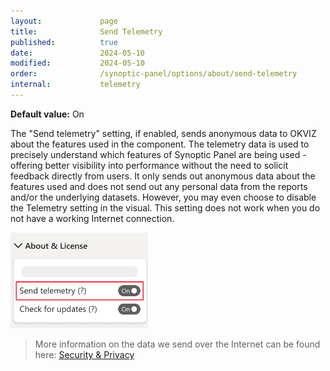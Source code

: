 ```yaml
---
layout:             page
title:              Send Telemetry
published:          true
date:               2024-05-10
modified:           2024-05-10
order:              /synoptic-panel/options/about/send-telemetry
internal:           telemetry
---
```

**Default value:** On

The "Send telemetry" setting, if enabled, sends anonymous data to OKVIZ about the features used in the component. The telemetry data is used to precisely understand which features of Synoptic Panel are being used - offering better visibility into performance without the need to solicit feedback directly from users. It only sends out anonymous data about the features used and does not send out any personal data from the reports and/or the underlying datasets. However, you may even choose to disable the Telemetry setting in the visual. This setting does not work when you do not have a working Internet connection.

<img src="images/send-telemetry.png" width="220">

> More information on the data we send over the Internet can be found here: [Security & Privacy](../../security.md)
